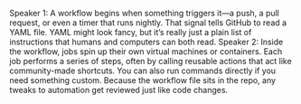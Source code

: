 Speaker 1: A workflow begins when something triggers it—a push, a pull request, or even a timer that runs nightly. That signal tells GitHub to read a YAML file. YAML might look fancy, but it’s really just a plain list of instructions that humans and computers can both read.
Speaker 2: Inside the workflow, jobs spin up their own virtual machines or containers. Each job performs a series of steps, often by calling reusable actions that act like community-made shortcuts. You can also run commands directly if you need something custom. Because the workflow file sits in the repo, any tweaks to automation get reviewed just like code changes.
